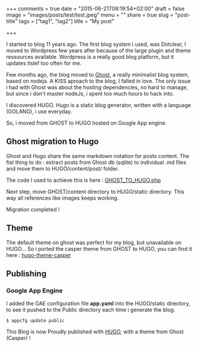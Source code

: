 +++
comments = true
date = "2015-06-21T08:19:54+02:00"
draft = false
image = "images/posts/test/test.jpeg"
menu = ""
share = true
slug = "post-title"
tags = ["tag1", "tag2"]
title = "My post"

+++

I started to blog 11 years ago.
The first blog system i used, was Dotclear, I moved to Wordpress few years after because of the large plugin and theme ressources available.
Wordpress is a really good blog platform, but it updates itslef too often for me.

Few months ago, the blog moved to [Ghost](https://ghost.org), a really minimalist blog system, based on nodejs. 
A KISS aproach to the blog, I falled in love.
The only issue i had with Ghost was about the hosting dependencies, no hard to manage, but since i don't master nodeJs, i spent too much hours to hack into.

I discovered HUGO.
Hugo is a static blog generator, written with a language (GOLANG), i use everyday.

So, i moved from GHOST to HUGO hosted on Google App engine.

## Ghost migration to Hugo 
Ghost and Hugo share the same markdown notation for posts content.
The fist thing to do : extract posts from Ghost db (sqlite) to individual .md files and move them to HUGO/content/post/ folder.

The code I used to achieve this is here : [GHOST_TO_HUGO.php](https://gist.github.com/vjeantet/d1f6cf824a2344dd6b4e)

Next step, move GHOST/content directory to HUGO/static directory.
This way all references like images keeps working.

Migration completed ! 

## Theme
The default theme on ghost was perfect for my blog, but unavailable on HUGO… So i ported the casper theme from GHOST to HUGO, you can find it here : [hugo-theme-casper](https://github.com/vjeantet/hugo-theme-casper)

## Publishing
### Google App Engine
I added the GAE configuration file **app.yaml** into the HUGO/static directory, to see it pushed to the Public directory each time i generate the blog.

```
$ appcfg update public
```
This Blog is now Proudly published with [HUGO](http://gohugo.io), with a theme from Ghost (Casper) !
